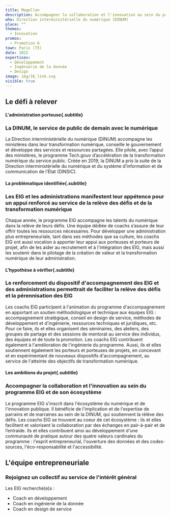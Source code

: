 ```yaml
---
title: Magellan
description: Accompagner la collaboration et l'innovation au sein du programme EIG et de son écosystème 
who: Direction interministérielle du numérique (DINUM)
place: ""
themes:
  - Innovation
promos:
  - Promotion 6
town: Paris (75)
date: 2022
expertises:
  - Développement
  - Ingénierie de la donnée
  - Design
image: img/16_link.svg
visible: true
---
```


## Le défi à relever

#### L'administration porteuse{.subtitle}
### La DINUM, le service de public de demain avec le numérique
La Direction interministérielle du numérique (DINUM) accompagne les ministères dans leur transformation numérique, conseille le gouvernement et développe des services et ressources partagées. Elle pilote, avec l’appui des ministères, le programme Tech.gouv d’accélération de la transformation numérique du service public. Créée en 2019, la DINUM a pris la suite de la Direction interministérielle du numérique et du système d’information et de communication de l’État (DINSIC).

#### La problématique identifiée{.subtitle}
### Les EIG et les administrations manifestent leur appétence pour un appui renforcé au service de la relève des défis et de la transformation numérique
Chaque année, le programme EIG accompagne les talents du numérique dans la relève de leurs défis. Une équipe dédiée de coachs s’assure de leur offrir toutes les ressources nécessaires. Pour développer une administration plus entrepreneuriale, tant dans ses méthodes que sa culture, les coachs EIG ont aussi vocation à apporter leur appui aux porteuses et porteurs de projet, afin de les aider au recrutement et à l'intégration des EIG, mais aussi les soutenir dans le pilotage de la création de valeur et la transformation numérique de leur administration.

#### L'hypothèse à vérifier{.subtitle}
### Le renforcement du dispositif d'accompagnement des EIG et des administrations permettrait de faciliter la relève des défis et la pérennisation des EIG
Les coachs EIG participent à l'animation du programme d'accompagnement en apportant un soutien méthodologique et technique aux équipes EIG : accompagnement stratégique, conseil en design de service, méthodes de développement et d'ingénierie, ressources techniques et juridiques, etc. Pour ce faire, ils et elles organisent des séminaires, des ateliers, des groupes de partage et des sessions de mentorat au service des individus, des équipes et de toute la promotion. Les coachs EIG contribuent également à l'amélioration de l'ingénierie du programme. Aussi, ils et elles soutiennent également les porteurs et porteuses de projets, en concevant et en expérimentant de nouveaux dispositifs d'accompagnement, au service de l'atteinte des objectifs de transformation numérique.

#### Les ambitions du projet{.subtitle}
### Accompagner la collaboration et l'innovation au sein du programme EIG et de son écosystème
Le programme EIG s'inscrit dans l'écosystème du numérique et de l'innovation publique. Il bénéficie de l'implication et de l'expertise de parrains et de marraines au sein de la DINUM, qui soutiennent la rèlève des défis. Les coachs EIG se trouvent au coeur de cet écosystème : ils et elles facilitent et valorisent la collaboration par des échanges en pair-à-pair et de l’entraide. Ils et elles contribuent ainsi au développement d'une communauté de pratique autour des quatre valeurs cardinales du programme : l'esprit entrepreneurial, l'ouverture des données et des codes-sources, l'éco-responsabilité et l'accessibilité.

## L'équipe entrepreneuriale
### Rejoignez un collectif au service de l'intérêt général

Les EIG recherché(e)s :
* Coach en développement
* Coach en ingénierie de la donnée
* Coach en design de service